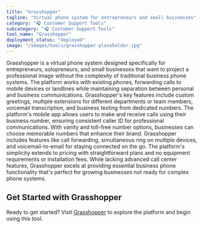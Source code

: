 ```yaml
---
title: "Grasshopper"
tagline: "Virtual phone system for entrepreneurs and small businesses"
category: "🎧 Customer Support Tools"
subcategory: "🎧 Customer Support Tools"
tool_name: "Grasshopper"
deployment_status: "deployed"
image: "/images/tools/grasshopper-placeholder.jpg"
---
```

Grasshopper is a virtual phone system designed specifically for entrepreneurs, solopreneurs, and small businesses that want to project a professional image without the complexity of traditional business phone systems. The platform works with existing phones, forwarding calls to mobile devices or landlines while maintaining separation between personal and business communications. Grasshopper's key features include custom greetings, multiple extensions for different departments or team members, voicemail transcription, and business texting from dedicated numbers. The platform's mobile app allows users to make and receive calls using their business number, ensuring consistent caller ID for professional communications. With vanity and toll-free number options, businesses can choose memorable numbers that enhance their brand. Grasshopper includes features like call forwarding, simultaneous ring on multiple devices, and voicemail-to-email for staying connected on the go. The platform's simplicity extends to pricing with straightforward plans and no equipment requirements or installation fees. While lacking advanced call center features, Grasshopper excels at providing essential business phone functionality that's perfect for growing businesses not ready for complex phone systems.
## Get Started with Grasshopper

Ready to get started? Visit [Grasshopper](https://grasshopper.com) to explore the platform and begin using this tool.
